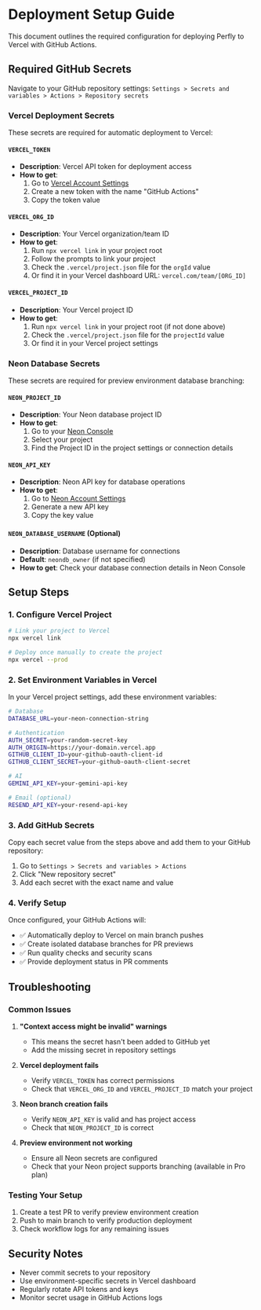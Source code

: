 # Deployment Setup Guide

This document outlines the required configuration for deploying Perfly to Vercel with GitHub Actions.

## Required GitHub Secrets

Navigate to your GitHub repository settings: `Settings > Secrets and variables > Actions > Repository secrets`

### Vercel Deployment Secrets

These secrets are required for automatic deployment to Vercel:

#### `VERCEL_TOKEN`
- **Description**: Vercel API token for deployment access
- **How to get**: 
  1. Go to [Vercel Account Settings](https://vercel.com/account/tokens)
  2. Create a new token with the name "GitHub Actions"
  3. Copy the token value

#### `VERCEL_ORG_ID`
- **Description**: Your Vercel organization/team ID
- **How to get**:
  1. Run `npx vercel link` in your project root
  2. Follow the prompts to link your project
  3. Check the `.vercel/project.json` file for the `orgId` value
  4. Or find it in your Vercel dashboard URL: `vercel.com/team/[ORG_ID]`

#### `VERCEL_PROJECT_ID`
- **Description**: Your Vercel project ID
- **How to get**:
  1. Run `npx vercel link` in your project root (if not done above)
  2. Check the `.vercel/project.json` file for the `projectId` value
  3. Or find it in your Vercel project settings

### Neon Database Secrets

These secrets are required for preview environment database branching:

#### `NEON_PROJECT_ID`
- **Description**: Your Neon database project ID
- **How to get**:
  1. Go to your [Neon Console](https://console.neon.tech)
  2. Select your project
  3. Find the Project ID in the project settings or connection details

#### `NEON_API_KEY`
- **Description**: Neon API key for database operations
- **How to get**:
  1. Go to [Neon Account Settings](https://console.neon.tech/app/settings/api-keys)
  2. Generate a new API key
  3. Copy the key value

#### `NEON_DATABASE_USERNAME` (Optional)
- **Description**: Database username for connections
- **Default**: `neondb_owner` (if not specified)
- **How to get**: Check your database connection details in Neon Console

## Setup Steps

### 1. Configure Vercel Project

```bash
# Link your project to Vercel
npx vercel link

# Deploy once manually to create the project
npx vercel --prod
```

### 2. Set Environment Variables in Vercel

In your Vercel project settings, add these environment variables:

```bash
# Database
DATABASE_URL=your-neon-connection-string

# Authentication  
AUTH_SECRET=your-random-secret-key
AUTH_ORIGIN=https://your-domain.vercel.app
GITHUB_CLIENT_ID=your-github-oauth-client-id
GITHUB_CLIENT_SECRET=your-github-oauth-client-secret

# AI
GEMINI_API_KEY=your-gemini-api-key

# Email (optional)
RESEND_API_KEY=your-resend-api-key
```

### 3. Add GitHub Secrets

Copy each secret value from the steps above and add them to your GitHub repository:

1. Go to `Settings > Secrets and variables > Actions`
2. Click "New repository secret"
3. Add each secret with the exact name and value

### 4. Verify Setup

Once configured, your GitHub Actions will:
- ✅ Automatically deploy to Vercel on main branch pushes
- ✅ Create isolated database branches for PR previews
- ✅ Run quality checks and security scans
- ✅ Provide deployment status in PR comments

## Troubleshooting

### Common Issues

1. **"Context access might be invalid" warnings**
   - This means the secret hasn't been added to GitHub yet
   - Add the missing secret in repository settings

2. **Vercel deployment fails**
   - Verify `VERCEL_TOKEN` has correct permissions
   - Check that `VERCEL_ORG_ID` and `VERCEL_PROJECT_ID` match your project

3. **Neon branch creation fails**
   - Verify `NEON_API_KEY` is valid and has project access
   - Check that `NEON_PROJECT_ID` is correct

4. **Preview environment not working**
   - Ensure all Neon secrets are configured
   - Check that your Neon project supports branching (available in Pro plan)

### Testing Your Setup

1. Create a test PR to verify preview environment creation
2. Push to main branch to verify production deployment
3. Check workflow logs for any remaining issues

## Security Notes

- Never commit secrets to your repository
- Use environment-specific secrets in Vercel dashboard
- Regularly rotate API tokens and keys
- Monitor secret usage in GitHub Actions logs
